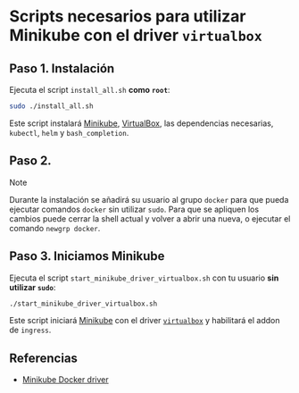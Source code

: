 # Scripts necesarios para utilizar Minikube con el driver `virtualbox`

## Paso 1. Instalación

Ejecuta el script `install_all.sh` **como `root`**:

```bash
sudo ./install_all.sh
```

Este script instalará [Minikube][1], [VirtualBox][2], las dependencias necesarias, `kubectl`, `helm` y `bash_completion`.

## Paso 2.

> [!NOTE]
> Durante la instalación se añadirá su usuario al grupo `docker` para que pueda ejecutar comandos `docker` sin utilizar `sudo`. Para que se apliquen los cambios puede cerrar la shell actual y volver a abrir una nueva, o ejecutar el comando `newgrp docker`.

## Paso 3. Iniciamos Minikube

Ejecuta el script `start_minikube_driver_virtualbox.sh` con tu usuario **sin utilizar `sudo`**:

```bash
./start_minikube_driver_virtualbox.sh
```

Este script iniciará [Minikube][1] con el driver [`virtualbox`][3] y habilitará el addon de `ingress`.

## Referencias

- [Minikube Docker driver][3]

[1]: https://minikube.sigs.k8s.io/docs/
[2]: https://www.virtualbox.org
[3]: https://minikube.sigs.k8s.io/docs/drivers/virtualbox/
